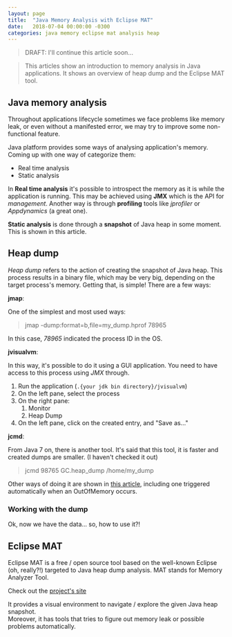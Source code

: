 ```yaml
---
layout: page
title:  "Java Memory Analysis with Eclipse MAT"
date:   2018-07-04 00:00:00 -0300
categories: java memory eclipse mat analysis heap
---
```


> DRAFT: I'll continue this article soon...

> This articles show an introduction to memory analysis in Java applications. It shows an overview of heap dump and the Eclipse MAT tool.

## Java memory analysis

Throughout applications lifecycle sometimes we face problems like memory leak, or even without a manifested error, we may try to improve some non-functional feature. 

Java platform provides some ways of analysing application's memory. Coming up with one way of categorize them:  

* Real time analysis
* Static analysis

In **Real time analysis** it's possible to introspect the memory as it is while the application is running. This may be achieved using **JMX** which is the API for *management*. Another way is through **profiling** tools like *jprofiler* or *Appdynamics* (a great one).

**Static analysis** is done through a **snapshot** of Java heap in some moment. This is shown in this article.

## Heap dump

*Heap dump* refers to the action of creating the snapshot of Java heap. This process results in a binary file, which may be very big, depending on the target process's memory. 
Getting that, is simple! There are a few ways:

**jmap**: 

One of the simplest and most used ways:

> jmap -dump:format=b,file=my_dump.hprof 78965

In this case, *78965* indicated the process ID in the OS. 

**jvisualvm**:

In this way, it's possible to do it using a GUI application. You need to have access to this process using *JMX* through.  

1. Run the application (`.{your jdk bin directory}/jvisualvm`)
2. On the left pane, select the process
3. On the right pane:
    1. Monitor
    2. Heap Dump
4. On the left pane, click on the created entry, and "Save as..."

**jcmd**:

From Java 7 on, there is another tool. It's said that this tool, it is faster and created dumps are smaller. (I haven't checked it out)  

> jcmd 98765 GC.heap_dump /home/my_dump

Other ways of doing it are shown in [this article](https://dzone.com/articles/how-to-capture-java-heap-dumps-7-options), including one triggered automatically when an OutOfMemory occurs.

### Working with the dump

Ok, now we have the data... so, how to use it?!

## Eclipse MAT

Eclipse MAT is a free / open source tool based on the well-known Eclipse (oh, really?!) targeted to Java heap dump analysis. MAT stands for Memory Analyzer Tool. 

Check out the [project's site](https://www.eclipse.org/mat/)

It provides a visual environment to navigate / explore the given Java heap snapshot.  
Moreover, it has tools that tries to figure out memory leak or possible problems automatically.